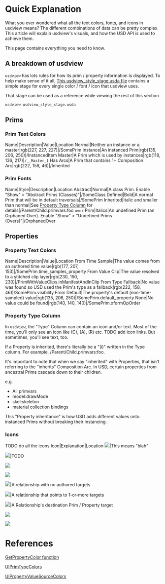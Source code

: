 # Quick Explanation
What you ever wondered what all the text colors, fonts, and icons in
usdview means? The different combinations of data can be pretty complex.
This article will explain usdview's visuals, and how the USD API is used
to achieve them.

This page contains everything you need to know.


## A breakdown of usdview
`usdview` has lots rules for how its prim / property information is
displayed. To help make sense of it all, [This usdview_style_stage.usda
file](usdview_style_stage.usda) contains a simple stage for every single
color / font / icon that usdview uses.

That stage can be used as a reference while viewing the rest of this section

```bash
usdview usdview_style_stage.usda
```

## Prims
### Prim Text Colors
Name|Description|Value|Location
Normal|Neither an instance or a master|rgb(227, 227, 227)|/SomePrim
Instance|An instanced Prim|rgb(135, 206, 250)|/InstancedItem
Master|A Prim which is used by instances|rgb(118, 136, 217)|`/__Master_1`
Has Arcs|A Prim that contains 1+ Composition Arc|rgb(222, 158, 46)|/Inherited


### Prim Fonts
Name|Style|Description|Location
Abstract|Normal|A class Prim. Enable "Show" > "Abstract Prims (Classes)"|/SomeClass
Defined|Bold|A normal Prim that will be in default traversals|/SomePrim
Inherited|Italic and smaller than normal|See [Property Type Column](#Property-Type-Column) for details|/Parent/Child.primvars:foo
`over` Prim|Italics|An undefined Prim (an Orphaned Over). Enable "Show" > "Undefined Prims (Overs)"|/OrphanedOver


## Properties
### Property Text Colors
Name|Description|Value|Location
From Time Sample|The value comes from an authored time value|rgb(177, 207, 153)|/SomePrim.time_samples_property
From Value Clip|The value resolved to a stitched clip layer|rgb(230, 150, 230)|/PrimWithValueClips.inManifestAndInClip
From Type Fallback|No value was found so USD used the Prim's type as a fallback|rgb(222, 158, 46)|/SomePrim.visibility
From Default|The property's default (non-time-sampled) value|rgb(135, 206, 250)|/SomePrim.default_property
None|No value could be found|rgb(140, 140, 140)|/SomePrim.xformOpOrder


### Property Type Column
In `usdview`, the "Type" Column can contain an icon and/or text. Most of
the time, you'll only see an icon like (C), (A), (R) etc. TODO add icon
links. But sometimes, you'll see text, too.

If a Property is inherited, there's literally be a "(i)" written in the
Type column. For example, /Parent/Child.primvars:foo.

It's important to note that when we say "inherited" with Properties,
that isn't referring to the "inherits" Composition Arc. In USD, certain
properties from ancestral Prims cascade down to their children.

e.g.
 - All primvars
 - model:drawMode
 - skel:skeleton
 - material collection bindings

This "Property inheritance" is how USD adds different values onto
instanced Prims without breaking their instancing.


### Icons
TODO do all the icons
Icon|Explanation|Location
![](https://github.com/PixarAnimationStudios/USD/blob/32ca7df94c83ae19e6fd38f7928d07f0e4cf5040/pxr/usdImaging/lib/usdviewq/icons/usd-cmp-icon.png)|This means "blah"


![](https://github.com/PixarAnimationStudios/USD/blob/32ca7df94c83ae19e6fd38f7928d07f0e4cf5040/pxr/usdImaging/lib/usdviewq/icons/usd-conn-icon.png)|TODO

![](https://github.com/PixarAnimationStudios/USD/blob/32ca7df94c83ae19e6fd38f7928d07f0e4cf5040/pxr/usdImaging/lib/usdviewq/icons/usd-attr-plain-icon.png)

![](https://github.com/PixarAnimationStudios/USD/blob/32ca7df94c83ae19e6fd38f7928d07f0e4cf5040/pxr/usdImaging/lib/usdviewq/icons/usd-attr-with-conn-icon.png)

![](https://github.com/PixarAnimationStudios/USD/blob/32ca7df94c83ae19e6fd38f7928d07f0e4cf5040/pxr/usdImaging/lib/usdviewq/icons/usd-rel-plain-icon.png)|A relationship with no authored targets

![](https://github.com/PixarAnimationStudios/USD/blob/32ca7df94c83ae19e6fd38f7928d07f0e4cf5040/pxr/usdImaging/lib/usdviewq/icons/usd-rel-with-target-icon.png)|A relationship that points to 1-or-more targets

![](https://github.com/PixarAnimationStudios/USD/blob/32ca7df94c83ae19e6fd38f7928d07f0e4cf5040/pxr/usdImaging/lib/usdviewq/icons/usd-target-icon.png)|A Relationship's destination Prim / Property target

![](https://github.com/PixarAnimationStudios/USD/blob/32ca7df94c83ae19e6fd38f7928d07f0e4cf5040/pxr/usdImaging/lib/usdviewq/icons/usd-conn-icon.png)

![](https://github.com/PixarAnimationStudios/USD/blob/32ca7df94c83ae19e6fd38f7928d07f0e4cf5040/pxr/usdImaging/lib/usdviewq/icons/usd-cmp-icon.png)


# References

[GetPropertyColor function](https://github.com/PixarAnimationStudios/USD/blob/32ca7df94c83ae19e6fd38f7928d07f0e4cf5040/pxr/usdImaging/lib/usdviewq/common.py#L284-L299)

[UIPrimTypeColors](https://github.com/PixarAnimationStudios/USD/blob/32ca7df94c83ae19e6fd38f7928d07f0e4cf5040/pxr/usdImaging/lib/usdviewq/common.py#L50-L54)

[UIPropertyValueSourceColors](https://github.com/PixarAnimationStudios/USD/blob/32ca7df94c83ae19e6fd38f7928d07f0e4cf5040/pxr/usdImaging/lib/usdviewq/common.py#L56-L61)
